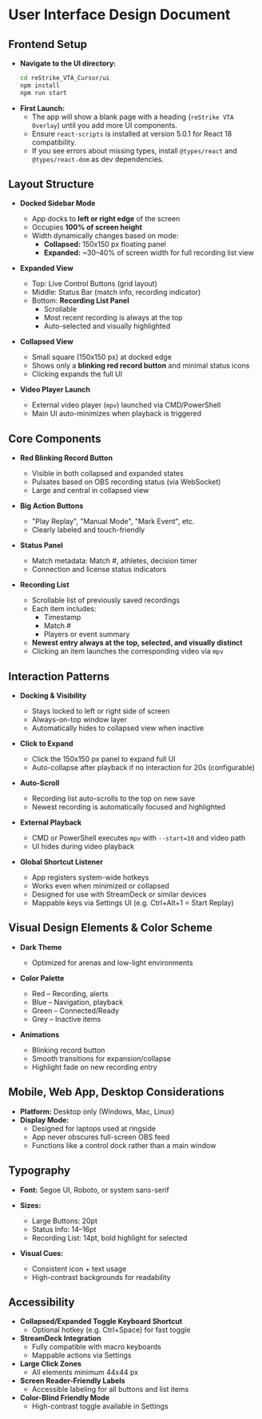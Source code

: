# User Interface Design Document

## Frontend Setup
- **Navigate to the UI directory:**
  ```bash
  cd reStrike_VTA_Cursor/ui
  npm install
  npm run start
  ```
- **First Launch:**
  - The app will show a blank page with a heading (`reStrike VTA Overlay`) until you add more UI components.
  - Ensure `react-scripts` is installed at version 5.0.1 for React 18 compatibility.
  - If you see errors about missing types, install `@types/react` and `@types/react-dom` as dev dependencies.

## Layout Structure

- **Docked Sidebar Mode**
  - App docks to **left or right edge** of the screen
  - Occupies **100% of screen height**
  - Width dynamically changes based on mode:
    - **Collapsed:** 150x150 px floating panel
    - **Expanded:** ~30–40% of screen width for full recording list view

- **Expanded View**
  - Top: Live Control Buttons (grid layout)
  - Middle: Status Bar (match info, recording indicator)
  - Bottom: **Recording List Panel**
    - Scrollable
    - Most recent recording is always at the top
    - Auto-selected and visually highlighted

- **Collapsed View**
  - Small square (150x150 px) at docked edge
  - Shows only a **blinking red record button** and minimal status icons
  - Clicking expands the full UI

- **Video Player Launch**
  - External video player (`mpv`) launched via CMD/PowerShell
  - Main UI auto-minimizes when playback is triggered

## Core Components

- **Red Blinking Record Button**
  - Visible in both collapsed and expanded states
  - Pulsates based on OBS recording status (via WebSocket)
  - Large and central in collapsed view

- **Big Action Buttons**
  - "Play Replay", "Manual Mode", "Mark Event", etc.
  - Clearly labeled and touch-friendly

- **Status Panel**
  - Match metadata: Match #, athletes, decision timer
  - Connection and license status indicators

- **Recording List**
  - Scrollable list of previously saved recordings
  - Each item includes:
    - Timestamp
    - Match #
    - Players or event summary
  - **Newest entry always at the top, selected, and visually distinct**
  - Clicking an item launches the corresponding video via `mpv`

## Interaction Patterns

- **Docking & Visibility**
  - Stays locked to left or right side of screen
  - Always-on-top window layer
  - Automatically hides to collapsed view when inactive

- **Click to Expand**
  - Click the 150x150 px panel to expand full UI
  - Auto-collapse after playback if no interaction for 20s (configurable)

- **Auto-Scroll**
  - Recording list auto-scrolls to the top on new save
  - Newest recording is automatically focused and highlighted

- **External Playback**
  - CMD or PowerShell executes `mpv` with `--start=10` and video path
  - UI hides during video playback

- **Global Shortcut Listener**
  - App registers system-wide hotkeys
  - Works even when minimized or collapsed
  - Designed for use with StreamDeck or similar devices
  - Mappable keys via Settings UI (e.g. Ctrl+Alt+1 = Start Replay)

## Visual Design Elements & Color Scheme

- **Dark Theme**
  - Optimized for arenas and low-light environments
- **Color Palette**
  - Red – Recording, alerts
  - Blue – Navigation, playback
  - Green – Connected/Ready
  - Grey – Inactive items

- **Animations**
  - Blinking record button
  - Smooth transitions for expansion/collapse
  - Highlight fade on new recording entry

## Mobile, Web App, Desktop Considerations

- **Platform:** Desktop only (Windows, Mac, Linux)
- **Display Mode:**
  - Designed for laptops used at ringside
  - App never obscures full-screen OBS feed
  - Functions like a control dock rather than a main window

## Typography

- **Font:** Segoe UI, Roboto, or system sans-serif
- **Sizes:**
  - Large Buttons: 20pt
  - Status Info: 14–16pt
  - Recording List: 14pt, bold highlight for selected

- **Visual Cues:**
  - Consistent icon + text usage
  - High-contrast backgrounds for readability

## Accessibility

- **Collapsed/Expanded Toggle Keyboard Shortcut**
  - Optional hotkey (e.g. Ctrl+Space) for fast toggle
- **StreamDeck Integration**
  - Fully compatible with macro keyboards
  - Mappable actions via Settings
- **Large Click Zones**
  - All elements minimum 44x44 px
- **Screen Reader-Friendly Labels**
  - Accessible labeling for all buttons and list items
- **Color-Blind Friendly Mode**
  - High-contrast toggle available in Settings
